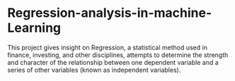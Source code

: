 # Regression-analysis-in-machine-Learning
This project gives insight on Regression, a statistical method used in finance, investing, and other disciplines, attempts to determine the strength and character of the relationship between one dependent variable and a series of other variables (known as independent variables). 
